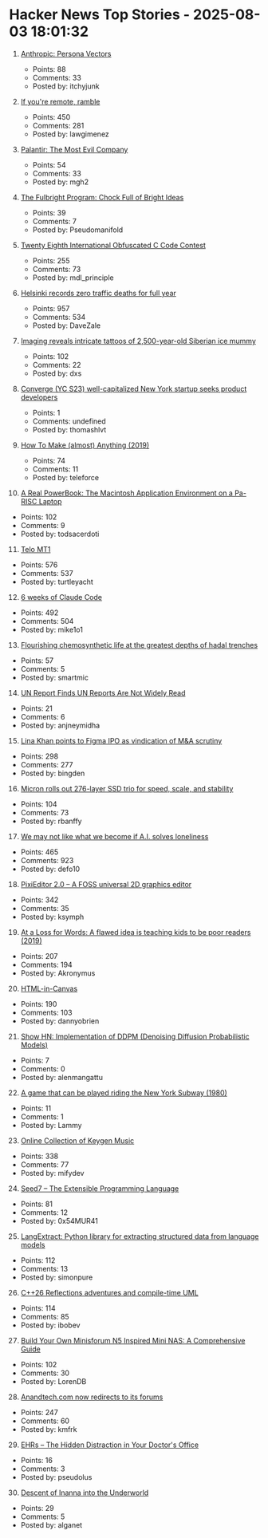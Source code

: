 # Hacker News Top Stories - 2025-08-03 18:01:32

1. [Anthropic: Persona Vectors](https://www.anthropic.com/research/persona-vectors)
   - Points: 88
   - Comments: 33
   - Posted by: itchyjunk

2. [If you're remote, ramble](https://stephango.com/ramblings)
   - Points: 450
   - Comments: 281
   - Posted by: lawgimenez

3. [Palantir: The Most Evil Company](https://politicaleconomist.substack.com/p/palantir-the-worlds-most-evil-company)
   - Points: 54
   - Comments: 33
   - Posted by: mgh2

4. [The Fulbright Program: Chock Full of Bright Ideas](https://bastian.rieck.me/blog/2025/fulbright/)
   - Points: 39
   - Comments: 7
   - Posted by: Pseudomanifold

5. [Twenty Eighth International Obfuscated C Code Contest](https://www.ioccc.org/2024/index.html)
   - Points: 255
   - Comments: 73
   - Posted by: mdl_principle

6. [Helsinki records zero traffic deaths for full year](https://www.helsinkitimes.fi/finland/finland-news/domestic/27539-helsinki-records-zero-traffic-deaths-for-full-year.html)
   - Points: 957
   - Comments: 534
   - Posted by: DaveZale

7. [Imaging reveals intricate tattoos of 2,500-year-old Siberian ice mummy](https://www.bbc.com/news/articles/c4gzx0zm68vo)
   - Points: 102
   - Comments: 22
   - Posted by: dxs

8. [Converge (YC S23) well-capitalized New York startup seeks product developers](https://www.runconverge.com/careers)
   - Points: 1
   - Comments: undefined
   - Posted by: thomashlvt

9. [How To Make (almost) Anything (2019)](https://fab.cba.mit.edu/classes/863.19/CBA/people/dsculley/index.html)
   - Points: 74
   - Comments: 11
   - Posted by: teleforce

10. [A Real PowerBook: The Macintosh Application Environment on a Pa-RISC Laptop](http://oldvcr.blogspot.com/2025/08/a-real-powerbook-macintosh-application.html)
   - Points: 102
   - Comments: 9
   - Posted by: todsacerdoti

11. [Telo MT1](https://www.telotrucks.com/)
   - Points: 576
   - Comments: 537
   - Posted by: turtleyacht

12. [6 weeks of Claude Code](https://blog.puzzmo.com/posts/2025/07/30/six-weeks-of-claude-code/)
   - Points: 492
   - Comments: 504
   - Posted by: mike1o1

13. [Flourishing chemosynthetic life at the greatest depths of hadal trenches](https://www.nature.com/articles/s41586-025-09317-z)
   - Points: 57
   - Comments: 5
   - Posted by: smartmic

14. [UN Report Finds UN Reports Are Not Widely Read](https://www.reuters.com/world/un-report-finds-united-nations-reports-are-not-widely-read-2025-08-01/)
   - Points: 21
   - Comments: 6
   - Posted by: anjneymidha

15. [Lina Khan points to Figma IPO as vindication of M&A scrutiny](https://techcrunch.com/2025/08/02/lina-khan-points-to-figma-ipo-as-vindication-for-ma-scrutiny/)
   - Points: 298
   - Comments: 277
   - Posted by: bingden

16. [Micron rolls out 276-layer SSD trio for speed, scale, and stability](https://blocksandfiles.com/2025/07/30/micron-three-276-layer-ssds/)
   - Points: 104
   - Comments: 73
   - Posted by: rbanffy

17. [We may not like what we become if A.I. solves loneliness](https://www.newyorker.com/magazine/2025/07/21/ai-is-about-to-solve-loneliness-thats-a-problem)
   - Points: 465
   - Comments: 923
   - Posted by: defo10

18. [PixiEditor 2.0 – A FOSS universal 2D graphics editor](https://pixieditor.net/blog/2025/07/30/20-release/)
   - Points: 342
   - Comments: 35
   - Posted by: ksymph

19. [At a Loss for Words: A flawed idea is teaching kids to be poor readers (2019)](https://www.apmreports.org/episode/2019/08/22/whats-wrong-how-schools-teach-reading)
   - Points: 207
   - Comments: 194
   - Posted by: Akronymus

20. [HTML-in-Canvas](https://github.com/WICG/html-in-canvas)
   - Points: 190
   - Comments: 103
   - Posted by: dannyobrien

21. [Show HN: Implementation of DDPM (Denoising Diffusion Probabilistic Models)](https://github.com/alenMangattu/DDPM-Denoising-Diffusion-Probabilistic-Models)
   - Points: 7
   - Comments: 0
   - Posted by: alenmangattu

22. [A game that can be played riding the New York Subway (1980)](https://www.gricer.com/subway_game/subway_game.html)
   - Points: 11
   - Comments: 1
   - Posted by: Lammy

23. [Online Collection of Keygen Music](https://keygenmusic.tk)
   - Points: 338
   - Comments: 77
   - Posted by: mifydev

24. [Seed7 – The Extensible Programming Language](https://seed7.net)
   - Points: 81
   - Comments: 12
   - Posted by: 0x54MUR41

25. [LangExtract: Python library for extracting structured data from language models](https://github.com/google/langextract)
   - Points: 112
   - Comments: 13
   - Posted by: simonpure

26. [C++26 Reflections adventures and compile-time UML](https://www.reachablecode.com/2025/07/31/c26-reflections-adventures-compile-time-uml/)
   - Points: 114
   - Comments: 85
   - Posted by: ibobev

27. [Build Your Own Minisforum N5 Inspired Mini NAS: A Comprehensive Guide](https://jackharvest.com/index.php/2025/07/27/build-your-own-minisforum-n5-inspired-mini-nas-a-comprehensive-guide/)
   - Points: 102
   - Comments: 30
   - Posted by: LorenDB

28. [Anandtech.com now redirects to its forums](https://forums.anandtech.com/)
   - Points: 247
   - Comments: 60
   - Posted by: kmfrk

29. [EHRs – The Hidden Distraction in Your Doctor's Office](https://spectrum.ieee.org/electronic-health-records)
   - Points: 16
   - Comments: 3
   - Posted by: pseudolus

30. [Descent of Inanna into the Underworld](https://en.wikipedia.org/wiki/Descent_of_Inanna_into_the_Underworld)
   - Points: 29
   - Comments: 5
   - Posted by: alganet

